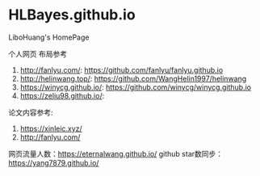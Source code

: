 # HLBayes.github.io

LiboHuang's HomePage

个人网页 布局参考

1. http://fanlyu.com/: https://github.com/fanlyu/fanlyu.github.io
2. http://helinwang.top/: https://github.com/WangHelin1997/helinwang
3. https://winycg.github.io/: https://github.com/winycg/winycg.github.io
4. https://zeliu98.github.io/:

论文内容参考:

1. https://xinleic.xyz/
2. http://fanlyu.com/

网页流量人数：https://eternalwang.github.io/
github star数同步：https://yang7879.github.io/
